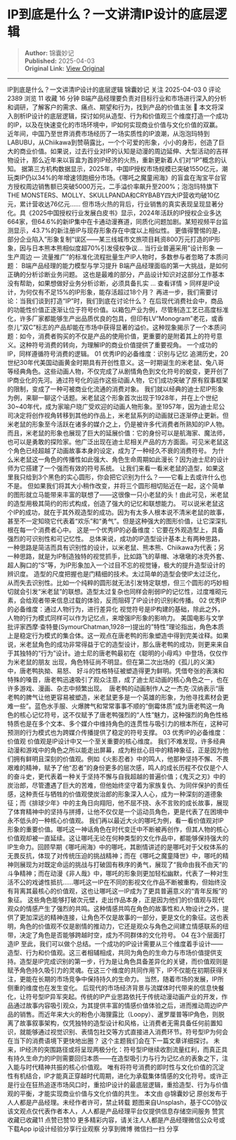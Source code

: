 # IP到底是什么？一文讲清IP设计的底层逻辑

> **Author:** 锦囊妙记  
> **Published:** 2025-04-03  
> **Original Link:** [View Original](https://www.woshipm.com/marketing/6200506.html)

---

IP到底是什么？一文讲清IP设计的底层逻辑 锦囊妙记 关注 2025-04-03 0 评论 2389 浏览 11 收藏 16 分钟 B端产品经理要负责对目标行业和市场进行深入的分析和调研，了解客户的需求、痛点、期望和行为，找到产品的价值主张 🔗 本文将深入剖析IP设计的底层逻辑，探讨如何从造型、行为和价值观三个维度打造一个成功的IP，以及在快速变化的市场环境中，IP如何实现商业价值与文化价值的双赢。 近年间，中国乃至世界消费市场经历了一场实质性的IP浪潮，从泡泡玛特到LABUBU，从Chiikawa到赞萌露比，一个个可爱的形象，小小的身形，创造了巨大的商业价值。如果说，过去行业对IP的认知是动漫的周边延伸、大型活动的吉祥物设计，那么近年来以盲盒为首的IP经济的火热，重新更新着人们对“IP”概念的认知。 据第三方机构数据显示，2025年，中国IP授权市场规模已突破1550亿元，潮玩类IP仍以34%的年增速领跑细分市场。《哪吒之魔童闹海》的盲盒在淘宝平台官方授权周边销售额已突破5000万元，二手溢价率飙升至200%；泡泡玛特旗下THE MONSTERS、MOLLY、SKULLPANDA和CRYBABY四大IP营收均破10亿元，累计营收达76亿元…… 但市场火热的背后，行业销售的真实表现呈现显著分化。具《2025中国授权行业发展白皮书》显示，2024年活跃的IP授权企业多达664家，但64.6%的新IP集中在卡通动漫赛道，同质化问题加剧。某短视频平台监测显示，43.7%的新注册IP与现存形象存在中度以上相似性。 更值得警惕的是，部分企业陷入”形象复制”误区——某三线城市文旅项目耗资800万元打造的IP形象，因与日本熊本熊相似度超70%引发侵权争议… 当行业普遍采用”设计形象 — 生产周边 — 流量推广”的标准化流程批量生产IP人物时，多数参与者忽略了本质问题： B端产品经理的能力模型与学习提升 B端产品经理面临的第一大挑战，是如何正确的分析诊断业务问题。 这也是最难的部分，产品设计知识对这部分工作基本没有帮助，如果想做好业务分析诊断，必须具备扎实 ... 查看详情 > 同样是IP设计，为何仅有不足15%的IP形象，能存活超过18个月？ 再进一步，我们需要讨论：当我们谈到打造“IP”时，我们到底在讨论什么？ 在后现代消费社会中，商品的功能性价值正逐渐让位于符号价值。以箱包产业为例，尽管制造工艺已高度标准化，许多厂家都能够生产出品质优良的包具，但印有LV“Monogram”老花，或香奈儿”双C”标志的产品却能在市场中获得显著的溢价。这种现象揭示了一个本质问题：如今，消费者购买的不仅是产品的使用价值，更重要的是附着其上的符号意义。这种符号消费的转向，为理解IP的商业价值提供了重要视角。 一个成功的IP，同样遵循符号消费的逻辑。 01 优秀IP的必备维度：识别与记忆 追溯历史，20世纪30年代美国动画黄金时期具有开创性意义。这一时期诞生的米老鼠、兔八哥等经典角色。这些动画人物，不仅完成了从剧情角色到文化符号的蜕变，更开创了IP商业化的先河。通过符号化的运作这些动画人物，它们成功突破了原有叙事框架的限制，变成了一种可被商业化流通的消费对象。 我们就以经典的迪士尼IP形象为例，来聊一聊这个话题。米老鼠这个形象首次出现于1928年，并在上个世纪30~40年代，成为家喻户晓广受欢迎的动画人物形象。至1957年，因为迪士尼公司决定将创作视角转移到其他的作品上，米老鼠系列的动画就已逐渐停止更新。但米老鼠的形象至今活跃在诸多的媒介之上，仍是被许多代消费者所熟知的IP人物。 而且，米老鼠的形象也展现了巨大的延展价值：它的身份可以是航海家、魔法师，也可以是勇敢的探险家。他广泛出现在迪士尼相关产品的方方面面。可见米老鼠这个角色已经超越了动画故事本身的设定，成为了一种经久不衰的消费符号。 为什么米老鼠这一角色的传播性如此强大、角色生命周期如此漫长？因为迪士尼的设计师为它搭建了一个强而有效的符号系统。 让我们来看一看米老鼠的造型，如果这里我只给到3个黑色的实心圆形，你会把它识别为什么？——它看上去或许什么也不是。 但如果我们将其大小稍作改变，并将三个圆形相切贴近在一起，这个简单的图形就立马能带来丰富的联想了——这很像一只小老鼠的头！由此可见，米老鼠的造型用极其简约的形式构成，创造了强大的记忆和联想能力。 可以说米老鼠这个IP的成功，就在于其外观造型的成功。因为有太多人根本说不清米老鼠的故事， 甚至不一定知晓它代表着“欢乐”和“勇气”。但是这种强大的图形价值，让它深深扎根在每一个消费者心中。 这是一个优秀IP的必备维度：它要在外观造型上，具备强烈的可识别性和可记忆性。 总体来说，成功的IP造型设计基本上有两种思路，一种思路是简洁而具有识别性的设计，以米老鼠、熊本熊、Chiikawa为代表；另一种思路，就是为IP制造独特的视觉抓手，比如路飞的草帽、冰墩墩的冰壳外套、超人胸口的“S”等，为IP形象加入一个过目不忘的视觉锤，极大的提升造型设计的辨识度。 造型的尺度把握也是门精细的技术。太过简单的造型会使IP太过泛化，从而失去识别性。比如一个纯粹的圆形就无法引发特定联想，但三个圆形的巧妙相切就会引发“米老鼠”的联想。造型太过复杂也同样会削弱IP的记忆性，过度堆砌元素，会给观者带来信息过载的体验，反而阻碍了IP设计的识别和传播。 02 优秀IP的必备维度：通过人物行为，进行差异化 视觉符号是IP构建的基础，除此之外，人物的行为模式同样可以作为记忆点，来增强IP形象的影响力。 美国电影与文学批评家西摩·查特曼(SymourChatman,1928—)提出的”特性”理论指出，角色本质上是稳定行为模式的集合体。这一观点在唐老鸭的形象塑造中得到完美诠释。如果说，米老鼠角色的成功非常得益于它的造型设计，那么唐老鸭的成功，则更来来自于其独特的“行为”设计。迪士尼的唐老鸭最初在《聪明的小母鸡》中登场，仅仅作为米老鼠的朋友 出现，角色特征尚不明显。但在第二次出场的《孤儿的义演》中，唐老鸭执拗、易怒、 好斗的性格特征被塑造得更为鲜明。凭借夸张的表演和特殊的嗓音，唐老鸭迅速吸引了观众注意，成了迪士尼动画的核心角色之一，也在许多游戏、漫画、杂志中频繁出现。  唐老鸭的动画制作人之一杰克·汉纳表示“唐老鸭的脾气让他更容易被塑造，米老鼠更多是一个英雄的形象，为他寻找素材会更难一些”。蓝色水手服、火爆脾气和常常事事不顺的“倒霉体质”成为唐老鸭这一角色的核心记忆符号，这不仅赋予了唐老鸭强烈的“人性”魅力，这种强烈的角色性格特质也是在多个文本、多个媒介中维持角色的连贯性与吸引力的根本所在，这种可预测的行为模式也为跨媒介传播提供了稳定的符号支撑。 03 优秀IP的必备维度：价值观 价值观是IP设计中又一个至关重要的核心维度。 我们不难发现，许多经典动漫和游戏中的角色之所以能走出屏幕，成为粉丝心目中的精神象征，正是因为他们拥有鲜明且深刻的价值观。例如《火影忍者》中的鸣人，他那种坚持不懈、不畏艰难的精神，赋予了他“忍者”的身份更多的层次感，鸣人的成长历程不仅仅是个人的奋斗史，更代表着一种关于坚持不懈与自我超越的普遍价值；《鬼灭之刃》中的炭治郎，尽管遭遇了巨大的苦难，但他始终坚守着为家族复仇、为同伴保护的责任感，这种责任与牺牲的价值观使炭治郎的形象深入人心，成为一种深刻的道德象征；而《排球少年》中的主角日向翔阳，他不屈不挠、永不言败的成长故事，展现了体育精神中的坚持与拼搏，让他不仅仅是一个运动员角色，更是代表了在困境中永不低头的一种核心价值观。 我们再以最近大火的哪吒为例，看一看价值观对IP形象的重要价值。哪吒这一神话角色在时代变迁中不断被再创作，但其人物的核心价值观却被一直延续。这让哪吒无论在何种类型的文化作品中，都能够保持强大的IP生命力。回顾早期《哪吒闹海》中的哪吒，其剧情讲述的是哪吒对于父权体系的无畏反抗，体现了对传统压迫的挑战精神；而在《哪吒之魔童降世》中，哪吒的精神则展现为对既定命运的挑战与打破固有秩序的勇气，展现了“我命由我不由天”的斗争精神；而在动漫《非人哉》中，哪吒的形象则更加轻松幽默，代表了一种对生活不公的戏谑性抵抗……哪吒这一IP在不同的影视文化作品不断被重构，但始终没有背离其最核心的价值观，这也让哪吒这一IP成为了更具普遍意义的“青年反叛”的象征。 这些角色能够打破次元壁，走出作品本身，正是因为他们的价值观与现代观众的情感产生了强烈的共鸣。这种情感共鸣在角色的故事性和人物设计之外，提供了更加深远的精神连接，让角色不仅是故事的一部分，更是文化的象征。这也表明，角色的价值观不仅是剧情的推动力，它还是观众与角色之间建立情感联系的纽带，决定了角色是否能够跨越时空，成为不同群体的文化符号。 04 在3个层面打造IP 至此，我们可以做个总结。一个成功的IP设计需要从三个维度着手设计——造型、行为和价值观。这三者相辅相成，共同为角色的生命力与市场价值提供支持。造型是IP完成识别的第一步，行为是让角色具备差异化的关键，而价值观则是赋予角色持久吸引力的灵魂。在这三个维度的共同作用下，IP不仅能在初期获得关注，更能在长期的市场竞争中保持持久的生命力。 当然，随着市场的发展，IP所侧重的维度也在发生变化。 后现代的市场经济背景与流媒体时代带来的信息快餐化，让符号型IP异军突起。传统的IP产业思路依托于传统动漫动画产业的开发，作品通过故事内容吸引观众，为其提供丰富的情感价值体验之后，进而推动周边IP产品的销售。而近年来大火的粉色小海狸露比（Loopy）、暹罗厘普等IP角色，则脱离了故事叙事架构，仅凭独特的造型设计和风格，让消费者无需具备任何前置知识，就能够通过视觉识别、表情包社交等方式直接进入消费环节。符号型IP为何会在当下的消费语境下更快地出圈？ 这个主题我们会在下一篇文章详细探讨。 未来，IP经济的突围路径或将呈现两极分化：符号型IP继续收割流量红利，而真正具有持久生命力的IP则需要回归本质——在造型吸引力与行为记忆点的表象之下，注入能与时代精神共振的核心价值观。 唯有将符号消费的即时性与文化价值的沉淀性有机结合，IP才能真正穿越时代周期，进化为承载集体情感的文化符号。或许正是行业在狂热追逐市场风口时，重拾IP设计的最底层逻辑，重拾造型、行为与价值观的平衡，才能实现商业价值与文化价值的共生。 本文由 @锦囊妙记 原创发布于人人都是产品经理。未经作者许可，禁止转载 题图来自Unsplash，基于CC0协议 该文观点仅代表作者本人，人人都是产品经理平台仅提供信息存储空间服务 赞赏 收藏已收藏11 点赞已赞10 更多精彩内容，请关注人人都是产品经理微信公众号或下载App ip设计经验分享行业观察 分享到微博 微信扫一扫 分享